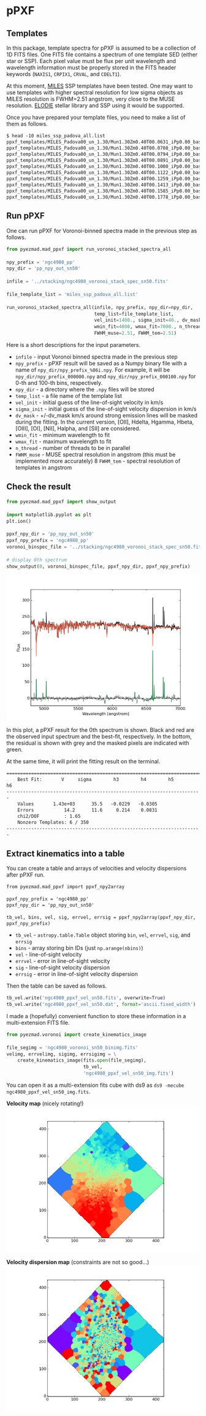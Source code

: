 # pPXF

## Templates

In this package, template spectra for pPXF is assumed to be a collection of 1D FITS files.
One FITS file contains a spectrum of one template SED (either star or SSP). 
Each pixel value must be flux per unit wavelength and 
wavelength information must be properly stored in the FITS header 
keywords (`NAXIS1`, `CRPIX1`, `CRVAL`, and `CDELT1`). 

At this moment, [MILES](http://miles.iac.es/) SSP templates have been tested. 
One may want to use templates with higher spectral resolution for low sigma 
objects as MILES resolution is FWHM=2.51 angstrom, very close to the MUSE resolution.
[ELODIE](http://www.obs.u-bordeaux1.fr/m2a/soubiran/elodie_library.html) 
stellar library and SSP using it would be supported. 

Once you have prepared your template files, you need to make a list of them as follows.

```
$ head -10 miles_ssp_padova_all.list
ppxf_templates/MILES_Padova00_un_1.30/Mun1.30Zm0.40T00.0631_iPp0.00_baseFe.fits
ppxf_templates/MILES_Padova00_un_1.30/Mun1.30Zm0.40T00.0708_iPp0.00_baseFe.fits
ppxf_templates/MILES_Padova00_un_1.30/Mun1.30Zm0.40T00.0794_iPp0.00_baseFe.fits
ppxf_templates/MILES_Padova00_un_1.30/Mun1.30Zm0.40T00.0891_iPp0.00_baseFe.fits
ppxf_templates/MILES_Padova00_un_1.30/Mun1.30Zm0.40T00.1000_iPp0.00_baseFe.fits
ppxf_templates/MILES_Padova00_un_1.30/Mun1.30Zm0.40T00.1122_iPp0.00_baseFe.fits
ppxf_templates/MILES_Padova00_un_1.30/Mun1.30Zm0.40T00.1259_iPp0.00_baseFe.fits
ppxf_templates/MILES_Padova00_un_1.30/Mun1.30Zm0.40T00.1413_iPp0.00_baseFe.fits
ppxf_templates/MILES_Padova00_un_1.30/Mun1.30Zm0.40T00.1585_iPp0.00_baseFe.fits
ppxf_templates/MILES_Padova00_un_1.30/Mun1.30Zm0.40T00.1778_iPp0.00_baseFe.fits
```

## Run pPXF

One can run pPXF for Voronoi-binned spectra made in the previous step as follows.

```python
from pyezmad.mad_ppxf import run_voronoi_stacked_spectra_all

npy_prefix = 'ngc4980_pp'
npy_dir = 'pp_npy_out_sn50'

infile = '../stacking/ngc4980_voronoi_stack_spec_sn50.fits'

file_template_list = 'miles_ssp_padova_all.list'

run_voronoi_stacked_spectra_all(infile, npy_prefix, npy_dir=npy_dir,
                                temp_list=file_template_list,
                                vel_init=1400., sigma_init=40., dv_mask=400.,
                                wmin_fit=4800, wmax_fit=7000., n_thread=36,
                                FWHM_muse=2.51, FWHM_tem=2.51)
```

Here is a short descriptions for the input parameters.

* `infile` - input Voronoi binned spectra made in the previous step
* `npy_prefix` - pPXF result will be saved as a Numpy binary file with a name of `npy_dir/npy_prefix_%06i.npy`. For example, it will be `npy_dir/npy_prefix_000000.npy` and `npy_dir/npy_prefix_000100.npy` for 0-th and 100-th bins, respectively.
* `npy_dir` - a directory where the `.npy` files will be stored
* `temp_list` - a file name of the template list
* `vel_init` - initial guess of the line-of-sight velocity in km/s
* `sigma_init` - initial guess of the line-of-sight velocity dispersion in km/s
* `dv_mask` - +/-dv_mask km/s around strong emission lines will be masked during the fitting. In the current version, [OII], Hdelta, Hgamma, Hbeta, [OIII], [OI], [NII], Halpha, and [SII] are considered.
* `wmin_fit` - minimum wavelength to fit
* `wmax_fit` - maximum wavelength to fit
* `n_thread` - number of threads to be in parallel
* `FWHM_muse` - MUSE spectral resolution in angstrom (this must be implemented more accurately)
8 `FWHM_tem` - spectral resolution of templates in angstrom


## Check the result

```python
from pyezmad.mad_ppxf import show_output

import matplotlib.pyplot as plt
plt.ion()

ppxf_npy_dir = 'pp_npy_out_sn50'
ppxf_npy_prefix = 'ngc4980_pp'
voronoi_binspec_file = '../stacking/ngc4980_voronoi_stack_spec_sn50.fits'

# display 0th spectrum
show_output(0, voronoi_binspec_file, ppxf_npy_dir, ppxf_npy_prefix)
```

![Example pPXF result](../images/ngc4980_ppxf_0th.png)

In this plot, a pPXF result for the 0th spectrum is shown. 
Black and red are the observed input spectrum and the best-fit, respectively. 
In the bottom, the residual is shown with grey and 
the masked pixels are indicated with green. 

At the same time, it will print the fitting result on the terminal.

```
=======================================================================
    Best Fit:       V     sigma        h3        h4        h5        h6
-----------------------------------------------------------------------
    Values       1.43e+03      35.5   -0.0229   -0.0305
    Errors           14.2      11.6     0.214    0.0831
    chi2/DOF         : 1.65
    Nonzero Templates: 6 / 350
-----------------------------------------------------------------------
```

## Extract kinematics into a table

You can create a table and arrays of velocities and velocity dispersions after pPXF run.

```
from pyezmad.mad_ppxf import ppxf_npy2array

ppxf_npy_prefix = 'ngc4980_pp'
ppxf_npy_dir = 'pp_npy_out_sn50'

tb_vel, bins, vel, sig, errvel, errsig = ppxf_npy2array(ppxf_npy_dir, ppxf_npy_prefix)
```

* `tb_vel` - `astropy.table.Table` object storing `bin`, `vel`, `errvel`, `sig`, and `errsig`
* `bins` - array storing bin IDs (just `np.arange(nbins)`)
* `vel` - line-of-sight velocity
* `errvel` - error in line-of-sight velocity
* `sig` - line-of-sight velocity dispersion
* `errsig` - error in line-of-sight velocity dispersion

Then the table can be saved as follows.

```python
tb_vel.write('ngc4980_ppxf_vel_sn50.fits', overwrite=True)
tb_vel.write('ngc4980_ppxf_vel_sn50.dat', format='ascii.fixed_width')
```

I made a (hopefully) convenient function to store these information 
in a multi-extension FITS file. 

```python
from pyezmad.voronoi import create_kinematics_image

file_segimg = 'ngc4980_voronoi_sn50_binimg.fits'
velimg, errvelimg, sigimg, errsigimg = \
    create_kinematics_image(fits.open(file_segimg),
                            tb_vel,
                            'ngc4980_ppxf_vel_sn50_img.fits')
```

You can open it as a multi-extension fits cube with ds9 as `ds9 -mecube ngc4980_ppxf_vel_sn50_img.fits`.

__Velocity map__ (nicely rotating!)
![NGC4980 velocity map](../images/ngc4980_vel_star.png)

__Velocity dispersion map__ (constraints are not so good...)
![NGC4980 velocity dispersion map](../images/ngc4980_sig_star.png)